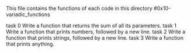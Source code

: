 This file contains the functions of each code in this directory #0x10-variadic_functions

task 0 Write a function that returns the sum of all its parameters. task 1 Write a function that prints numbers, followed by a new line. task 2 Write a function that prints strings, followed by a new line. task 3 Write a function that prints anything.

